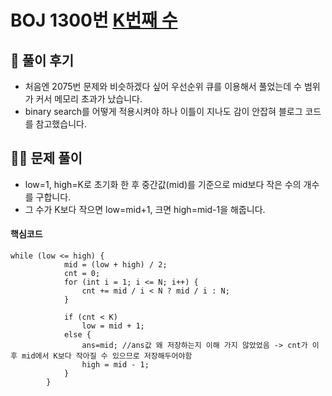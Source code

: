 # BOJ 1300번 [K번째 수](https://www.acmicpc.net/problem/1300)

## 🌈 풀이 후기
- 처음엔 2075번 문제와 비슷하겠다 싶어 우선순위 큐를 이용해서 풀었는데 수 범위가 커서 메모리 초과가 났습니다.
- binary search를 어떻게 적용시켜야 하나 이틀이 지나도 감이 안잡혀 블로그 코드를 참고했습니다.

## 👩‍🏫 문제 풀이
- low=1, high=K로 초기화 한 후 중간값(mid)를 기준으로 mid보다 작은 수의 개수를 구합니다.
- 그 수가 K보다 작으면 low=mid+1, 크면 high=mid-1을 해줍니다.

#### 핵심코드
```
while (low <= high) {
			mid = (low + high) / 2;
			cnt = 0;
			for (int i = 1; i <= N; i++) {
				cnt += mid / i < N ? mid / i : N;
			}

			if (cnt < K)
				low = mid + 1;
			else {
				ans=mid; //ans값 왜 저장하는지 이해 가지 않았었음 -> cnt가 이후 mid에서 K보다 작아질 수 있으므로 저장해두어야함
				high = mid - 1;
			}
		}
```
